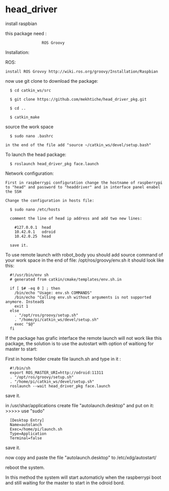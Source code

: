 # head_driver

install raspbian 

this package need : 

                    ROS Groovy 
                                       
Installation:

  ROS:
  
    install ROS Grovvy http://wiki.ros.org/groovy/Installation/Raspbian
 

  now use git clone to download the package:

      $ cd catkin_ws/src

      $ git clone https://github.com/mekhtiche/head_driver_pkg.git

      $ cd ..

      $ catkin_make
  
  source the work space
  
      $ sudo nano .bashrc
    
    in the end of the file add "source ~/catkin_ws/devel/setup.bash"
    
    
  To launch the head package:

      $ roslaunch head_driver_pkg face.launch
      
  Network configuration:
  
    First in raspberrypi configuration change the hostname of raspberrypi to "head" and password to "headdriver" and in interface panel enabel the SSH 
  
    Change the configuration in hosts file:
      
      $ sudo nano /etc/hosts
      
      comment the line of head ip address and add two new lines:
      
        #127.0.0.1  head
        10.42.0.1   odroid
        10.42.0.25  head
        
      save it.
   
  To use remote launch with robot_body you should add source command of your work space in the end of file: /opt/ros/groovy/env.sh
  it should look like this:
  
      #!/usr/bin/env sh
      # generated from catkin/cmake/templates/env.sh.in

      if [ $# -eq 0 ] ; then
        /bin/echo "Usage: env.sh COMMANDS"
        /bin/echo "Calling env.sh without arguments is not supported anymore. Instead$
        exit 1
      else
        . "/opt/ros/groovy/setup.sh"
        . "/home/pi/catkin_ws/devel/setup.sh"
        exec "$@"
      fi

  If the package has grafic interface the remote launch will not work like this package, the solution is to use the autostart with option of waitiong for master to start:
  
  First in home folder create file launch.sh and type in it :
      
      #!/bin/sh
      export ROS_MASTER_URI=http://odroid:11311
      . "/opt/ros/groovy/setup.sh"
      . "/home/pi/catkin_ws/devel/setup.sh"
      roslaunch --wait head_driver_pkg face.launch
        
  save it.
    
  in /usr/shar/applications create file "autolaunch.desktop" and put on it: >>>>> use "sudo"
    
      [Desktop Entry]
      Name=autolanch
      Exec=/home/pi/launch.sh
      Type=Application
      Terminal=false
        
  save it.

  now copy and paste the file "autolaunch.desktop" to /etc/xdg/autostart/

  reboot the system.
  
  In this method the system will start automaticly when the raspberrypi boot and still waiting for the master to start in the odroid bord.
